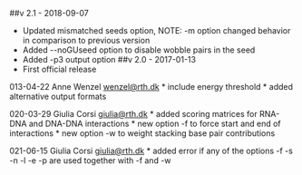 ##v 2.1 - 2018-09-07
- Updated mismatched seeds option, NOTE: -m option changed behavior in comparison to previous version
- Added --noGUseed option to disable wobble pairs in the seed
- Added -p3 output option
##v 2.0 - 2017-01-13
- First official release

013-04-22  Anne Wenzel  <wenzel@rth.dk>
	* include energy threshold
	* added alternative output formats

020-03-29 Giulia Corsi <giulia@rth.dk>
	* added scoring matrices for RNA-DNA and DNA-DNA interactions
	* new option -f to force start and end of interactions
	* new option -w to weight stacking base pair contributions

021-06-15 Giulia Corsi <giulia@rth.dk>
	* added error if any of the options -f -s -n -l -e -p are used
	together with -f and -w
